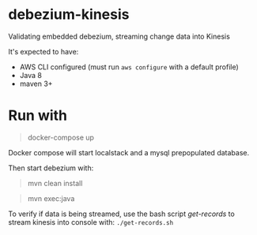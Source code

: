# debezium-kinesis
Validating embedded debezium, streaming change data into Kinesis

It's expected to have:
- AWS CLI configured (must run `aws configure` with a default profile) 
- Java 8
- maven 3+

# Run with

> docker-compose up

Docker compose will start localstack and a mysql prepopulated database.

Then start debezium with:
> mvn clean install

> mvn exec:java

To verify if data is being streamed, use the bash script *get-records* to stream kinesis into console with: `./get-records.sh`
